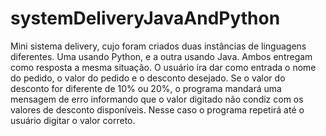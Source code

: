 # systemDeliveryJavaAndPython
Mini sistema delivery, cujo foram criados duas instâncias de linguagens diferentes. Uma usando Python, e a outra usando Java. Ambos entregam como resposta 
a mesma situação. O usuário ira dar como entrada o nome do pedido, o valor do pedido e o desconto desejado. Se o valor do desconto for diferente de 10% ou 20%, 
o programa mandará uma mensagem de erro informando que o valor digitado não condiz com os valores de desconto disponíveis. Nesse caso o programa repetirá até o
usuário digitar o valor correto.
